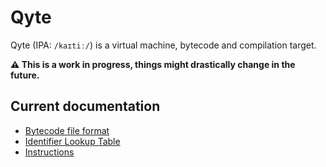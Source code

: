 # Qyte

Qyte (IPA: `/kaɪtiː/`) is a virtual machine, bytecode and compilation target.

**⚠️ This is a work in progress, things might drastically change in the future.**

## Current documentation

-   [Bytecode file format](./docs/format.md)
-   [Identifier Lookup Table](./docs/idlt.md)
-   [Instructions](./docs/instructions.md)
